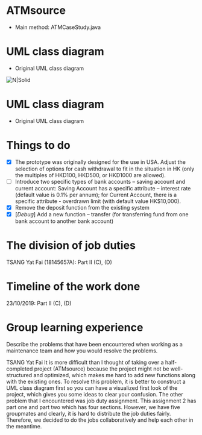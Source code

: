 # ATMsource
  - Main method: ATMCaseStudy.java

# UML class diagram
  - Original UML class diagram
  
![N|Solid](https://i.imgur.com/HMRwHd3r.jpg)

# UML class diagram
  - Original UML class diagram
  
# Things to do  
- [X] The prototype was originally designed for the use in USA. Adjust the selection of
      options for cash withdrawal to fit in the situation in HK (only the multiples of
      HKD100, HKD500, or HKD1000 are allowed).
- [ ] Introduce two specific types of bank accounts – saving account and current account:
      Saving Account has a specific attribute – interest rate (default value is 0.1% per
      annum); for Current Account, there is a specific attribute - overdrawn limit (with
      default value HK$10,000).
- [X] Remove the deposit function from the existing system
- [X] [*Debug*] Add a new function – transfer (for transferring fund from one bank account to another
      bank account)

# The division of job duties
TSANG Yat Fai (18145657A): Part II (C), (D)

# Timeline of the work done
23/10/2019: Part II (C), (D)

# Group learning experience
Describe the problems that have been encountered when working as a maintenance team and how you would resolve the problems.

TSANG Yat Fai
It is more difficult than I thought of taking over a half-completed project (ATMsource) because the project might not be well-structured and optimized, which makes me hard to add new functions along with the existing ones. To resolve this problem, it is better to construct a UML class diagram first so you can have a visualized first look of the project, which gives you some ideas to clear your confusion.
The other problem that I encountered was job duty assignment. This assignment 2 has part one and part two which has four sections. However, we have five groupmates and clearly, it is hard to distribute the job duties fairly. Therefore, we decided to do the jobs collaboratively and help each other in the meantime.
